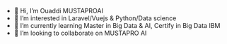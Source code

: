 - 👋 Hi, I’m Ouaddi MUSTAPROAI
- 👀 I’m interested in Laravel/Vuejs & Python/Data science
- 🌱 I’m currently learning Master in Big Data & AI, Certify in Big Data IBM
- 💞️ I’m looking to collaborate on MUSTAPRO AI


<!---
MUSTAPROAI/MUSTAPROAI is a ✨ special ✨ repository because its `README.md` (this file) appears on your GitHub profile.
You can click the Preview link to take a look at your changes.
--->
